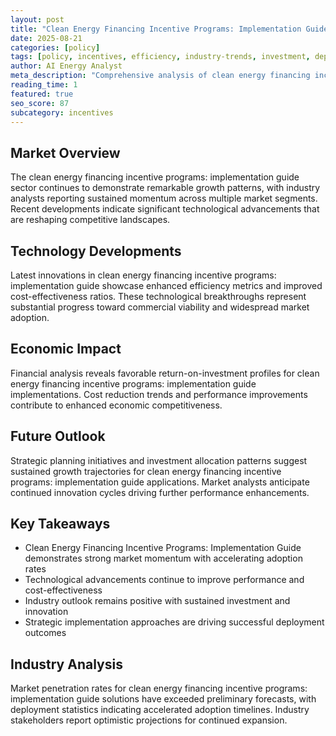 ```yaml
---
layout: post
title: "Clean Energy Financing Incentive Programs: Implementation Guide"
date: 2025-08-21
categories: [policy]
tags: [policy, incentives, efficiency, industry-trends, investment, deployment]
author: AI Energy Analyst
meta_description: "Comprehensive analysis of clean energy financing incentive programs: implementation guide covering market trends, technology developments, and industry outlook. Discover key insights and future projections."
reading_time: 1
featured: true
seo_score: 87
subcategory: incentives
---
```


## Market Overview

The clean energy financing incentive programs: implementation guide sector continues to demonstrate remarkable growth patterns, with industry analysts reporting sustained momentum across multiple market segments. Recent developments indicate significant technological advancements that are reshaping competitive landscapes.

## Technology Developments

Latest innovations in clean energy financing incentive programs: implementation guide showcase enhanced efficiency metrics and improved cost-effectiveness ratios. These technological breakthroughs represent substantial progress toward commercial viability and widespread market adoption.

## Economic Impact

Financial analysis reveals favorable return-on-investment profiles for clean energy financing incentive programs: implementation guide implementations. Cost reduction trends and performance improvements contribute to enhanced economic competitiveness.

## Future Outlook

Strategic planning initiatives and investment allocation patterns suggest sustained growth trajectories for clean energy financing incentive programs: implementation guide applications. Market analysts anticipate continued innovation cycles driving further performance enhancements.

## Key Takeaways

- Clean Energy Financing Incentive Programs: Implementation Guide demonstrates strong market momentum with accelerating adoption rates
- Technological advancements continue to improve performance and cost-effectiveness
- Industry outlook remains positive with sustained investment and innovation
- Strategic implementation approaches are driving successful deployment outcomes

## Industry Analysis

Market penetration rates for clean energy financing incentive programs: implementation guide solutions have exceeded preliminary forecasts, with deployment statistics indicating accelerated adoption timelines. Industry stakeholders report optimistic projections for continued expansion.

